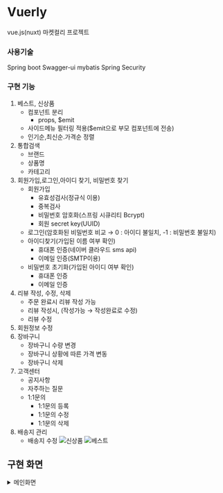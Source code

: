 # Vuerly
vue.js(nuxt) 마켓컬리 프로젝트

### 사용기술
Spring boot
Swagger-ui
mybatis
Spring Security

### 구현 기능
1. 베스트, 신상품
    - 컴포넌트 분리
        - props, $emit
    - 사이드메뉴 필터링 적용($emit으로 부모 컴포넌트에 전송)
    - 인기순,최신순.가격순 정렬
2. 통합검색
    - 브랜드
    - 상품명
    - 카테고리
3. 회원가입,로그인,아이디 찾기, 비밀번호 찾기
    - 회원가입
        - 유효성검사(정규식 이용)
        - 중복검사
        - 비밀번호 암호화(스프링 시큐리티 Bcrypt)
        - 회원 secret key(UUID)
    - 로그인(암호화된 비밀번호 비교 → 0 : 아이디 불일치, -1 : 비밀번호 불일치)
    - 아이디찾기(가입된 이름 여부 확인)
        - 휴대폰 인증(네이버 클라우드 sms api)
        - 이메일 인증(SMTP이용)
    - 비밀번호 초기화(가입된 아이디 여부 확인)
        - 휴대폰 인증
        - 이메일 인증
4. 리뷰 작성, 수정, 삭제
    - 주문 완료시 리뷰 작성 가능
    - 리뷰 작성시, (작성가능 → 작성완료로 수정)
    - 리뷰 수정
5. 회원정보 수정
6. 장바구니
    - 장바구니 수량 변경
    - 장바구니 상황에 따른 가격 변동
    - 장바구니 삭제
7. 고객센터
    - 공지사항
    - 자주하는 질문
    - 1:1문의
        - 1:1문의 등록
        - 1:1문의 수정
        - 1:1문의 삭제
8. 배송지 관리
    - 배송지 수정
![신상품](https://user-images.githubusercontent.com/84282676/220141765-225b4d88-0b09-486c-9afa-c17415b7534c.png)
![베스트](https://user-images.githubusercontent.com/84282676/220141777-245c551c-0f0c-46f2-b059-097dbaed5fc7.png)


## 구현 화면 
<details>
<summary>메인화면</summary>

|                                                          헤더                                                         |                                                          메인화면                                                          |
| :-----------------------------------------------------------------------------------------------------------------------------: | :-----------------------------------------------------------------------------------------------------------------------------: |
| <img src="https://user-images.githubusercontent.com/84282676/220140325-7d9a9e17-44c3-475c-a262-f30e4b9a4155.png" width="100%"/> | <img src="https://user-images.githubusercontent.com/84282676/220140342-daa8622d-06fe-4725-9888-6004697e64ae.png" width="100%"/> |

|                                                           메인화면                                                           |                                                           푸터                                                          |
| :-----------------------------------------------------------------------------------------------------------------------------: | :-----------------------------------------------------------------------------------------------------------------------------: |
| <img src="https://user-images.githubusercontent.com/84282676/220140244-34dac838-8bff-40be-a65f-266f91ea2c23.png" width="100%"/> | <img src="https://user-images.githubusercontent.com/84282676/220140232-10b94058-e805-4769-be18-2fa0640b7922.png" width="100%"/> |
</details>
<br />





